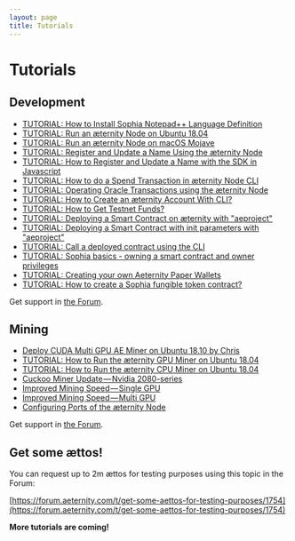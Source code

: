 ```yaml
---
layout: page
title: Tutorials
---
```


# Tutorials

## Development

* [TUTORIAL: How to Install Sophia Notepad++ Language Definition](sophia-language-definition-for-notepad++.md)
* [TUTORIAL: Run an æternity Node on Ubuntu 18.04](run-node-on-ubuntu-1804.md)
* [TUTORIAL: Run an æternity Node on macOS Mojave](run-node-on-macos-mojave.md)
* [TUTORIAL: Register and Update a Name Using the æternity Node](naming-workflow-in-node-console.md)
* [TUTORIAL: How to Register and Update a Name with the SDK in Javascript](naming-workflow-in-javascript-sdk.md)
* [TUTORIAL: How to do a Spend Transaction in æternity Node CLI](spend-transaction-in-node-console.md)
* [TUTORIAL: Operating Oracle Transactions using the æternity Node](oracle-workflow-in-node-console.md)
* [TUTORIAL: How to Create an æternity Account With CLI?](account-creation-in-ae-cli.md)
* [TUTORIAL: How to Get Testnet Funds?](get-testnet-tokens.md)
* [TUTORIAL: Deploying a Smart Contract on æternity with "aeproject"](smart-contract-deployment-in-aeproject.md)
* [TUTORIAL: Deploying a Smart Contract with init parameters with "aeproject"](deploy-with-init-params.md)
* [TUTORIAL: Call a deployed contract using the CLI](smart-contract-calling-in-ae-cli.md)
* [TUTORIAL: Sophia basics - owning a smart contract and owner privileges](owning-a-smart-contract.md)
* [TUTORIAL:  Creating your own Aeternity Paper Wallets](create-a-paper-wallet.md)
* [TUTORIAL: How to create a Sophia fungible token contract?](sophia-fungible-token-contract.md)

Get support in [the Forum](https://forum.aeternity.com/c/development).

## Mining
* [Deploy CUDA Multi GPU AE Miner on Ubuntu 18.10 by Chris](https://medium.com/@TwenteMining/deploy-ae-mainnet-cuda-multigpu-miner-23989ad8b1bb)
* [TUTORIAL: How to Run the æternity GPU Miner on Ubuntu 18.04](https://hackmd.aepps.com/EYYwTAjAzArALGAtABjgDgIaLhOJFrABsAptiDMQJwAmYwNAZlEA)
* [TUTORIAL: How to Run the æternity CPU Miner on Ubuntu 18.04](https://hackmd.aepps.com/KwUwJmwJxgDAtANjAFgGbxVAjMeAjAZhAA54wotSpFFCUUg=)
* [Cuckoo Miner Update — Nvidia 2080-series](https://forum.aeternity.com/t/cuckoo-miner-update-should-address-nvidia-2080-series/1751)
* [Improved Mining Speed — Single GPU](https://forum.aeternity.com/t/improved-mining-speed-single-gpu/1752)
* [Improved Mining Speed — Multi GPU](https://forum.aeternity.com/t/improved-mining-speed-multi-gpu/1753)
* [Configuring Ports of the æternity Node](https://blog.aeternity.com/insides-from-the-coredev-corner-configuring-ports-of-the-%C3%A6ternity-epoch-node-3bf366ebed26)


Get support in [the Forum](https://forum.aeternity.com/c/mining).

## Get some ættos!
You can request up to 2m ættos for testing purposes using this topic in the Forum:

[https://forum.aeternity.com/t/get-some-aettos-for-testing-purposes/1754](https://forum.aeternity.com/t/get-some-aettos-for-testing-purposes/1754)

**More tutorials are coming!**